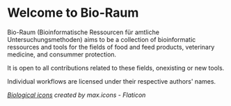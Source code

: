 # Welcome to Bio-Raum 

Bio-Raum (Bioinformatische Ressourcen für amtliche Untersuchungsmethoden) aims to be a collection
of bioinformatic ressources and tools for the fields of food and feed products, veterinary medicine,
and consummer protection.

It is open to all contributions related to these fields, onexisting or new tools.

Individual workflows are licensed under their respective authors' names.

*[Biological icons](https://www.flaticon.com/free-icons/biological) created by max.icons - Flaticon*
